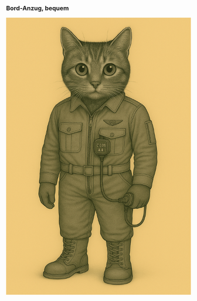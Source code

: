 ### Bord-Anzug, bequem

![Bequemer Bordanzug](../../_images/technologie/militaerische-ausruestung/anzuege/bord-anzug.png)
